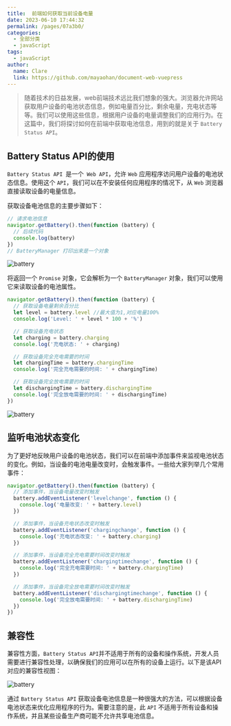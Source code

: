 ```yaml
---
title:  前端如何获取当前设备电量
date: 2023-06-10 17:44:32
permalink: /pages/07a3b0/
categories:
  - 全部分类
  - javaScript
tags:
  - javaScript
author: 
  name: Clare
  link: https://github.com/mayaohan/document-web-vuepress
---
```


> 随着技术的日益发展，web前端技术远比我们想象的强大。浏览器允许网站获取用户设备的电池状态信息，例如电量百分比，剩余电量，充电状态等等。我们可以使用这些信息，根据用户设备的电量调整我们的应用行为。在这篇中，我们将探讨如何在前端中获取电池信息，用到的就是关于 `Battery Status API`。

<!-- more -->

## Battery Status API的使用

`Battery Status API `是一个` Web API`，允许 `Web` 应用程序访问用户设备的电池状态信息。使用这个 `API`，我们可以在不安装任何应用程序的情况下，从 `Web` 浏览器直接读取设备的电量信息。

获取设备电池信息的主要步骤如下：

```js
// 请求电池信息
navigator.getBattery().then(function (battery) {
  // 后续代码
  console.log(battery)
})
// BatteryManager 打印出来是一个对象 
```

![battery](/learing_record/images/battery01.avif)

将返回一个 `Promise` 对象，它会解析为一个 `BatteryManager` 对象，我们可以使用它来读取设备的电池属性。

```js
navigator.getBattery().then(function (battery) {
  // 获取设备电量剩余百分比
  let level = battery.level //最大值为1,对应电量100%
  console.log('Level: ' + level * 100 + '%')

  // 获取设备充电状态
  let charging = battery.charging
  console.log('充电状态: ' + charging)

  // 获取设备完全充电需要的时间
  let chargingTime = battery.chargingTime
  console.log('完全充电需要的时间: ' + chargingTime)

  // 获取设备完全放电需要的时间
  let dischargingTime = battery.dischargingTime
  console.log('完全放电需要的时间: ' + dischargingTime)
})
```

![battery](/learing_record/images/battery02.avif)



## 监听电池状态变化


为了更好地反映用户设备的电池状态，我们可以在前端中添加事件来监视电池状态的变化。例如，当设备的电池电量改变时，会触发事件。一些给大家列举几个常用事件：

```js
navigator.getBattery().then(function (battery) {
  // 添加事件，当设备电量改变时触发
  battery.addEventListener('levelchange', function () {
    console.log('电量改变: ' + battery.level)
  })

  // 添加事件，当设备充电状态改变时触发
  battery.addEventListener('chargingchange', function () {
    console.log('充电状态改变: ' + battery.charging)
  })

  // 添加事件，当设备完全充电需要时间改变时触发
  battery.addEventListener('chargingtimechange', function () {
    console.log('完全充电需要时间: ' + battery.chargingTime)
  })

  // 添加事件，当设备完全放电需要时间改变时触发
  battery.addEventListener('dischargingtimechange', function () {
    console.log('完全放电需要时间: ' + battery.dischargingTime)
  })
})
```

## 兼容性
兼容性方面，`Battery Status API`并不适用于所有的设备和操作系统，开发人员需要进行兼容性处理，以确保我们的应用可以在所有的设备上运行。以下是该API对应的兼容性视图：


![battery](/learing_record/images/battery03.avif)


通过 `Battery Status API` 获取设备电池信息是一种很强大的方法，可以根据设备电池状态来优化应用程序的行为。需要注意的是，此 `API` 不适用于所有设备和操作系统，并且某些设备生产商可能不允许共享电池信息。
